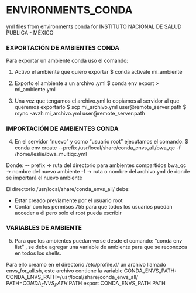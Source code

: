 # ENVIRONMENTS_CONDA
yml files from environments conda for INSTITUTO NACIONAL DE SALUD PUBLICA - MÉXICO

### EXPORTACIÓN DE AMBIENTES CONDA
Para exportar un ambiente conda uso el comando:

1. Activo el ambiente que quiero exportar
$ conda activate mi_ambiente

2. Exporto el ambiente a un archivo .yml
$ conda env export > mi_ambiente.yml

3. Una vez que tengamos el archivo.yml lo copiamos al servidor al que queremos exportarlo
$ scp mi_archivo.yml user@remote_server:path
$ rsync -avzh mi_archivo.yml user@remote_server:path

### IMPORTACIÓN  DE AMBIENTES CONDA
4. En el servidor “nuevo” y como “usuario root” ejecutamos el comando:
$ conda env  create --prefix /usr/local/share/conda_envs_all/bwa_qc -f /home/leslie/bwa_multiqc.yml

Donde:
-- prefix → ruta del directorio para ambientes compartidos 
bwa_qc → nombre del nuevo ambiente
-f → ruta o nombre del archivo.yml de donde se importará el nuevo ambiente

El directorio /usr/local/share/conda_envs_all/ debe:
 - Estar creado previamente por el usuario root
 - Contar con los permisos 755 para que todos los usuarios puedan acceder a él pero solo el root pueda escribir

### VARIABLES DE AMBIENTE
5. Para que los ambientes puedan verse desde el comando:
 “conda env list” , se debe agregar una variable de ambiente para que se reconozca en todos los shells.

 Para ello creamo en el directorio /etc/profile.d/ un archivo llamado envs_for_all.sh, este archivo contiene la variable CONDA_ENVS_PATH:
CONDA_ENVS_PATH=/usr/local/share/conda_envs_all/
PATH=$CONDA_ENVS_PATH:$PATH
export CONDA_ENVS_PATH PATH
